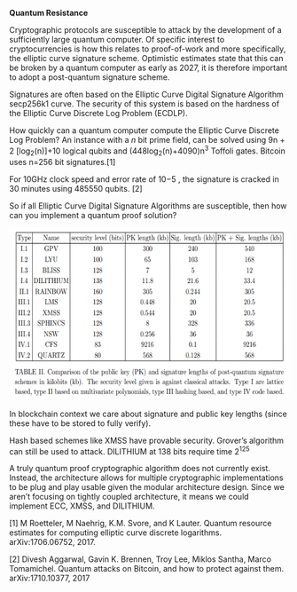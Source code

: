 **Quantum Resistance**

Cryptographic protocols are susceptible to attack by the development of
a sufficiently large quantum computer. Of specific interest to
cryptocurrencies is how this relates to proof-of-work and more
specifically, the elliptic curve signature scheme. Optimistic estimates
state that this can be broken by a quantum computer as early as 2027, it
is therefore important to adopt a post-quantum signature scheme.

Signatures are often based on the Elliptic Curve Digital Signature
Algorithm secp256k1 curve. The security of this system is based on the
hardness of the Elliptic Curve Discrete Log Problem (ECDLP).

How quickly can a quantum computer compute the Elliptic Curve Discrete
Log Problem? An instance with a *n* bit prime field, can be solved using
9n + 2 \[log<sub>2</sub>(n)\]+10 logical qubits and
(448log<sub>2</sub>(n)+4090)n<sup>3</sup> Toffoli gates. Bitcoin uses
n=256 bit signatures.[1]

For 10GHz clock speed and error rate of 10−5 , the signature is cracked
in 30 minutes using 485550 qubits. [2]

So if all Elliptic Curve Digital Signature Algorithms are susceptible,
then how can you implement a quantum proof solution?

<img src="./docs/quantum/image1.png" style="width:6.27083in;height:3.22222in" />

In blockchain context we care about signature and public key lengths
(since these have to be stored to fully verify).

Hash based schemes like XMSS have provable security. Grover’s algorithm
can still be used to attack. DILITHIUM at 138 bits require time
2<sup>125</sup>

A truly quantum proof cryptographic algorithm does not currently exist.
Instead, the architecture allows for multiple cryptographic
implementations to be plug and play usable given the modular
architecture design. Since we aren’t focusing on tightly coupled
architecture, it means we could implement ECC, XMSS, and DILITHIUM.

[1] M Roetteler, M Naehrig, K.M. Svore, and K Lauter. Quantum resource
estimates for computing elliptic curve discrete logarithms.
arXiv:1706.06752, 2017.

[2] Divesh Aggarwal, Gavin K. Brennen, Troy Lee, Miklos Santha, Marco
Tomamichel. Quantum attacks on Bitcoin, and how to protect against them.
arXiv:1710.10377, 2017
